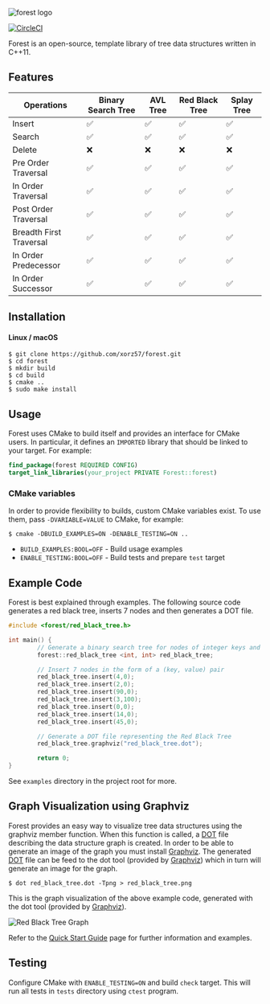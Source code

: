 ![forest logo](https://i.imgur.com/zl44kiK.jpg)

[![CircleCI](https://circleci.com/gh/xorz57/forest/tree/master.svg?style=svg)](https://circleci.com/gh/xorz57/forest/tree/master)

Forest is an open-source, template library of tree data structures written in C++11.

## Features

|Operations|Binary Search Tree|AVL Tree|Red Black Tree|Splay Tree|
|---|---|---|---|---|
|Insert|:white_check_mark:|:white_check_mark:|:white_check_mark:|:white_check_mark:|
|Search|:white_check_mark:|:white_check_mark:|:white_check_mark:|:white_check_mark:|
|Delete|:x:|:x:|:x:|:x:|
|Pre Order Traversal|:white_check_mark:|:white_check_mark:|:white_check_mark:|:white_check_mark:|
|In Order Traversal|:white_check_mark:|:white_check_mark:|:white_check_mark:|:white_check_mark:|
|Post Order Traversal|:white_check_mark:|:white_check_mark:|:white_check_mark:|:white_check_mark:|
|Breadth First Traversal|:white_check_mark:|:white_check_mark:|:white_check_mark:|:white_check_mark:|
|In Order Predecessor|:white_check_mark:|:white_check_mark:|:white_check_mark:|:white_check_mark:|
|In Order Successor|:white_check_mark:|:white_check_mark:|:white_check_mark:|:white_check_mark:|

## Installation

#### Linux / macOS

```console
$ git clone https://github.com/xorz57/forest.git
$ cd forest
$ mkdir build
$ cd build
$ cmake ..
$ sudo make install
```

## Usage

Forest uses CMake to build itself and provides an interface for CMake users. In particular, it defines an `IMPORTED` library that should be linked to your target. For example:

```cmake
find_package(forest REQUIRED CONFIG)
target_link_libraries(your_project PRIVATE Forest::forest)
```

### CMake variables

In order to provide flexibility to builds, custom CMake variables exist. To use them, pass `-DVARIABLE=VALUE` to CMake, for example:

```console
$ cmake -DBUILD_EXAMPLES=ON -DENABLE_TESTING=ON ..
```

* `BUILD_EXAMPLES:BOOL=OFF` - Build usage examples
* `ENABLE_TESTING:BOOL=OFF` - Build tests and prepare `test` target

## Example Code

Forest is best explained through examples. The following source code generates a red black tree, inserts 7 nodes and then generates a DOT file.

```cpp
#include <forest/red_black_tree.h>

int main() {
        // Generate a binary search tree for nodes of integer keys and values
        forest::red_black_tree <int, int> red_black_tree;

        // Insert 7 nodes in the form of a (key, value) pair
        red_black_tree.insert(4,0);
        red_black_tree.insert(2,0);
        red_black_tree.insert(90,0);
        red_black_tree.insert(3,100);
        red_black_tree.insert(0,0);
        red_black_tree.insert(14,0);
        red_black_tree.insert(45,0);

        // Generate a DOT file representing the Red Black Tree
        red_black_tree.graphviz("red_black_tree.dot");

        return 0;
}
```

See `examples` directory in the project root for more.

## Graph Visualization using Graphviz

Forest provides an easy way to visualize tree data structures using the graphviz member function. When this function is called, a [DOT](https://en.wikipedia.org/wiki/DOT_(graph_description_language)) file describing the data structure graph is created. In order to be able to generate an image of the graph you must install [Graphviz](http://www.graphviz.org/). The generated [DOT](https://en.wikipedia.org/wiki/DOT_(graph_description_language)) file can be feed to the dot tool (provided by [Graphviz](http://www.graphviz.org/)) which in turn will generate an image for the graph.

```console
$ dot red_black_tree.dot -Tpng > red_black_tree.png
```

This is the graph visualization of the above example code, generated with the dot tool (provided by [Graphviz](http://www.graphviz.org/)).

![Red Black Tree Graph](https://i.imgur.com/FrRNJ29.png)

Refer to the [Quick Start Guide](https://github.com/xorz57/forest/wiki/Quick-Start-Guide) page for further information and examples.

## Testing

Configure CMake with `ENABLE_TESTING=ON` and build `check` target. This will run all tests in `tests` directory using `ctest` program.
